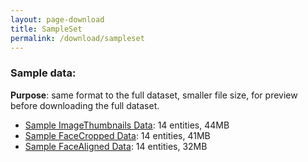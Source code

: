 ```yaml
---
layout: page-download
title: SampleSet
permalink: /download/sampleset
---
```


### Sample data:
**Purpose**: same format to the full dataset, smaller file size, for preview before downloading the full dataset.
* [Sample ImageThumbnails Data](http://msceleb.blob.core.windows.net/ms-celeb-v1-samples/MsCelebV1-ImageThumbnails.Samples.zip): 14 entities, 44MB
* [Sample FaceCropped Data](https://msceleb.blob.core.windows.net/ms-celeb-v1-samples/MsCelebV1-Faces-Cropped.Samples.zip): 14 entities, 41MB
* [Sample FaceAligned Data](https://msceleb.blob.core.windows.net/ms-celeb-v1-samples/MsCelebV1-Faces-Aligned.Samples.zip): 14 entities, 32MB